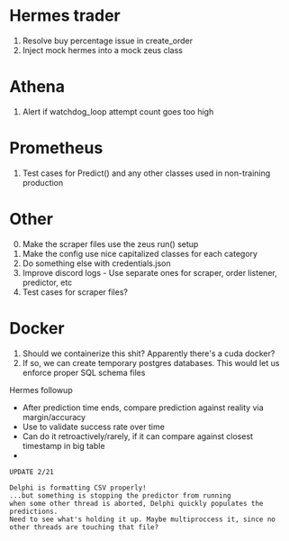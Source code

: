 # Hermes trader
1. Resolve buy percentage issue in create_order
2. Inject mock hermes into a mock zeus class

# Athena
1. Alert if watchdog_loop attempt count goes too high
# Prometheus
1. Test cases for Predict() and any other classes used in non-training production

# Other
0. Make the scraper files use the zeus run() setup
1. Make the config use nice capitalized classes for each category
2. Do something else with credentials.json 
3. Improve discord logs - Use separate ones for scraper, order listener, predictor, etc
4. Test cases for scraper files?

# Docker
1. Should we containerize this shit? Apparently there's a cuda docker?
2. If so, we can create temporary postgres databases. This would let us enforce proper SQL schema files


Hermes followup

- After prediction time ends, compare prediction against reality via margin/accuracy
- Use to validate success rate over time
- Can do it retroactively/rarely, if it can compare against closest timestamp in big table
- 

    UPDATE 2/21

    Delphi is formatting CSV properly!
    ...but something is stopping the predictor from running
    when some other thread is aborted, Delphi quickly populates the predictions.
    Need to see what's holding it up. Maybe multiproccess it, since no other threads are touching that file?